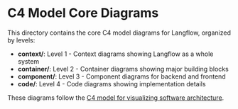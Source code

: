 # C4 Model Core Diagrams

This directory contains the core C4 model diagrams for Langflow, organized by levels:

- **context/**: Level 1 - Context diagrams showing Langflow as a whole system
- **container/**: Level 2 - Container diagrams showing major building blocks
- **component/**: Level 3 - Component diagrams for backend and frontend
- **code/**: Level 4 - Code diagrams showing implementation details

These diagrams follow the [C4 model for visualizing software architecture](https://c4model.com/).
